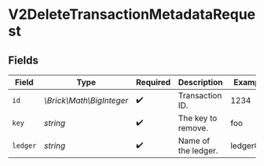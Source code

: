# V2DeleteTransactionMetadataRequest


## Fields

| Field                    | Type                     | Required                 | Description              | Example                  |
| ------------------------ | ------------------------ | ------------------------ | ------------------------ | ------------------------ |
| `id`                     | *\Brick\Math\BigInteger* | :heavy_check_mark:       | Transaction ID.          | 1234                     |
| `key`                    | *string*                 | :heavy_check_mark:       | The key to remove.       | foo                      |
| `ledger`                 | *string*                 | :heavy_check_mark:       | Name of the ledger.      | ledger001                |